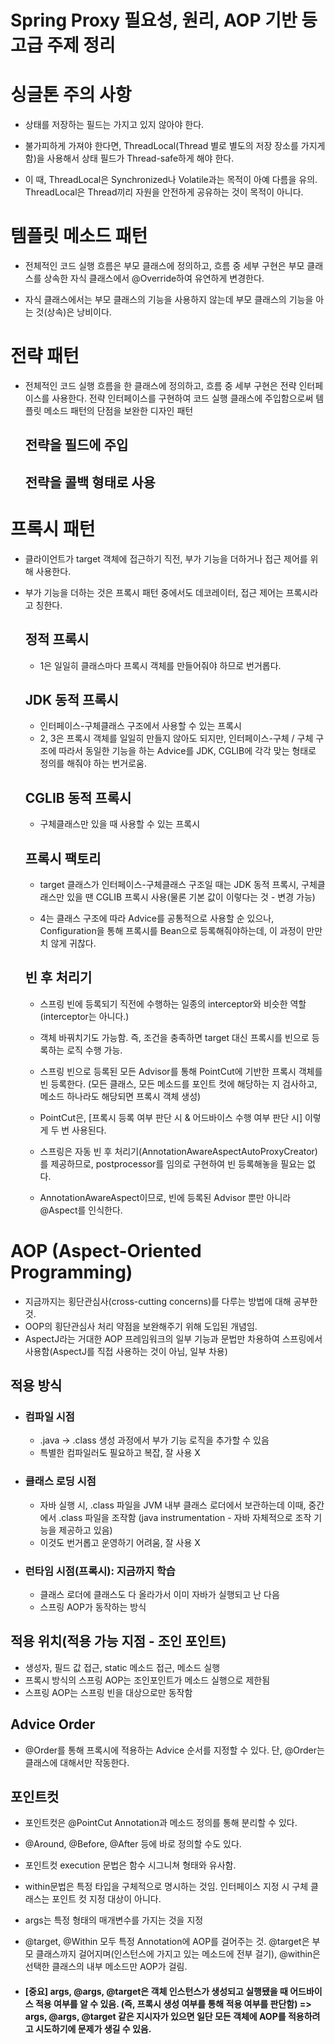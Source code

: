 # Spring Proxy 필요성, 원리, AOP 기반 등 고급 주제 정리

# 싱글톤 주의 사항
- 상태를 저장하는 필드는 가지고 있지 않아야 한다.
- 불가피하게 가져야 한다면, ThreadLocal(Thread 별로 별도의 저장 장소를 가지게 함)을 사용해서 상태 필드가 Thread-safe하게 해야 한다.

- 이 때, ThreadLocal은 Synchronized나 Volatile과는 목적이 아예 다름을 유의. ThreadLocal은 Thread끼리 자원을 안전하게 공유하는 것이 목적이 아니다.

# 템플릿 메소드 패턴
- 전체적인 코드 실행 흐름은 부모 클래스에 정의하고, 흐름 중 세부 구현은 부모 클래스를 상속한 자식 클래스에서 @Override하여 유연하게 변경한다.

- 자식 클래스에서는 부모 클래스의 기능을 사용하지 않는데 부모 클래스의 기능을 아는 것(상속)은 낭비이다.


# 전략 패턴 
- 전체적인 코드 실행 흐름을 한 클래스에 정의하고, 흐름 중 세부 구현은 전략 인터페이스를 사용한다. 전략 인터페이스를 구현하여 코드 실행 클래스에 주입함으로써 템플릿 메소드 패턴의 단점을 보완한 디자인 패턴

   ## 전략을 필드에 주입
   ## 전략을 콜백 형태로 사용
    
# 프록시 패턴 
- 클라이언트가 target 객체에 접근하기 직전, 부가 기능을 더하거나 접근 제어를 위해 사용한다.
- 부가 기능을 더하는 것은 프록시 패턴 중에서도 데코레이터, 접근 제어는 프록시라고 칭한다.
  
    ## 정적 프록시
     - 1은 일일히 클래스마다 프록시 객체를 만들어줘야 하므로 번거롭다.


   ## JDK 동적 프록시
   - 인터페이스-구체클래스 구조에서 사용할 수 있는 프록시
  - 2, 3은 프록시 객체를 일일히 만들지 않아도 되지만, 인터페이스-구체 / 구체 구조에 따라서 동일한 기능을 하는 Advice를 JDK, CGLIB에 각각 맞는 형태로 정의를 해줘야 하는 번거로움.



   ## CGLIB 동적 프록시
   - 구체클래스만 있을 때 사용할 수 있는 프록시

   ## 프록시 팩토리
   -  target 클래스가 인터페이스-구체클래스 구조일 때는 JDK  동적 프록시, 구체클래스만 있을 땐 CGLIB 프록시 사용(물론 기본 값이 이렇다는 것 - 변경 가능)
     

    - 4는 클래스 구조에 따라 Advice를 공통적으로 사용할 순 있으나, Configuration을 통해 프록시를 Bean으로 등록해줘야하는데, 이 과정이 만만치 않게 귀찮다.
        
   ## 빈 후 처리기
   - 스프링 빈에 등록되기 직전에 수행하는 일종의 interceptor와 비슷한 역할(interceptor는 아니다.)
   - 객체 바꿔치기도 가능함. 즉, 조건을 충족하면 target 대신 프록시를 빈으로 등록하는 로직 수행 가능.
   - 스프링 빈으로 등록된 모든 Advisor를 통해 PointCut에 기반한 프록시 객체를 빈 등록한다. (모든 클래스, 모든 메소드를 포인트 컷에 해당하는 지 검사하고, 메소드 하나라도 해당되면 프록시 객체 생성)
   - PointCut은, [프록시 등록 여부 판단 시 & 어드바이스 수행 여부 판단 시] 이렇게 두 번 사용된다.


  - 스프링은 자동 빈 후 처리기(AnnotationAwareAspectAutoProxyCreator)를 제공하므로, postprocessor를 임의로 구현하여 빈 등록해놓을 필요는 없다. 
  - AnnotationAwareAspect이므로, 빈에 등록된 Advisor 뿐만 아니라 @Aspect를 인식한다.
 
 # AOP (Aspect-Oriented Programming)
- 지금까지는 횡단관심사(cross-cutting concerns)를 다루는 방법에 대해 공부한 것.
- OOP의 횡단관심사 처리 약점을 보완해주기 위해 도입된 개념임. 
- AspectJ라는 거대한 AOP 프레임워크의 일부 기능과 문법만 차용하여 스프링에서 사용함(AspectJ를 직접 사용하는 것이 아님, 일부 차용)

## 적용 방식
 - ### 컴파일 시점
     - .java -> .class 생성 과정에서 부가 기능 로직을 추가할 수 있음
     - 특별한 컴파일러도 필요하고 복잡, 잘 사용 X

- ### 클래스 로딩 시점
    - 자바 실행 시, .class 파일을 JVM 내부 클래스 로더에서 보관하는데 이때, 중간에서 .class 파일을 조작함 (java instrumentation - 자바 자체적으로 조작 기능을 제공하고 있음)
    - 이것도 번거롭고 운영하기 어려움, 잘 사용 X


 - ### 런타임 시점(프록시): 지금까지 학습
   - 클래스 로더에 클래스도 다 올라가서 이미 자바가 실행되고 난 다음
   - 스프링 AOP가 동작하는 방식

## 적용 위치(적용 가능 지점 - 조인 포인트)
 - 생성자, 필드 값 접근, static 메소드 접근, 메소드 실행
 - 프록시 방식의 스프링 AOP는 조인포인트가 메소드 실행으로 제한됨
 - 스프링 AOP는 스프링 빈을 대상으로만 동작함

## Advice Order
- @Order를 통해 프록시에 적용하는 Advice 순서를 지정할 수 있다. 단, @Order는 클래스에 대해서만 작동한다. 

## 포인트컷
- 포인트컷은 @PointCut Annotation과 메소드 정의를 통해 분리할 수 있다.
- @Around, @Before, @After 등에 바로 정의할 수도 있다.
- 포인트컷 execution 문법은 함수 시그니쳐 형태와 유사함.
- within문법은 특정 타입을 구체적으로 명시하는 것임. 인터페이스 지정 시 구체 클래스는 포인트 컷 지정 대상이 아니다.
- args는 특정 형태의 매개변수를 가지는 것을 지정
- @target, @Within 모두 특정 Annotation에 AOP를 걸어주는 것. @target은 부모 클래스까지 걸어지며(인스턴스에 가지고 있는 메소드에 전부 걸기), @within은 선택한 클래스의 내부 메소드만 AOP가 걸림. 
  
 - #### **[중요]** args, @args, @target은 객체 인스턴스가 생성되고 실행됐을 때 어드바이스 적용 여부를 알 수 있음. (즉, 프록시 생성 여부를 통해 적용 여부를 판단함) => args, @args, @target 같은 지시자가 있으면 일단 모든 객체에 AOP를 적용하려고 시도하기에 문제가 생길 수 있음.
